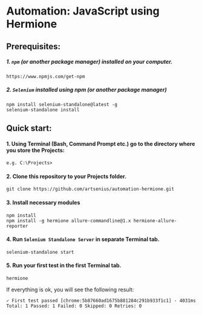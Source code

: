 # Automation: JavaScript using Hermione
## Prerequisites:
##### 1. `npm` _(or another package manager)_ installed on your computer.
````
https://www.npmjs.com/get-npm
````
##### 2. `Selenium` installed using npm _(or another package manager)_
````
npm install selenium-standalone@latest -g
selenium-standalone install
````
## Quick start:
#### 1. Using Terminal (Bash, Command Prompt etc.) go to the directory where you store the Projects:
````
e.g. C:\Projects>
````
#### 2. Clone this repository to your Projects folder.
````
git clone https://github.com/artsenius/automation-hermione.git
````
#### 3. Install necessary modules
````
npm install
npm install -g hermione allure-commandline@1.x hermione-allure-reporter
````
#### 4. Run `Selenium Standalone Server` in separate Terminal tab.
````
selenium-standalone start
````
#### 5. Run your first test in the first Terminal tab.
````
hermione
````
If everything is ok, you will see the following result:
````
✓ First test passed [chrome:5b87660ad1675b881284c291b933f1c1] - 4031ms
Total: 1 Passed: 1 Failed: 0 Skipped: 0 Retries: 0
````
